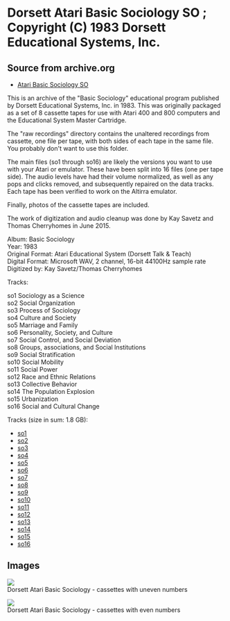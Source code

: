 # Dorsett Atari Basic Sociology SO ; Copyright (C) 1983 Dorsett Educational Systems, Inc.  
## Source from archive.org  
- [Atari Basic Sociology SO](https://archive.org/details/DorsettAtariBasicSociology)  
  
This is an archive of the "Basic Sociology" educational program published by Dorsett Educational Systems, Inc. in 1983. This was originally packaged as a set of 8 cassette tapes for use with Atari 400 and 800 computers and the Educational System Master Cartridge.  
  
The "raw recordings" directory contains the unaltered recordings from cassette, one file per tape, with both sides of each tape in the same file. You probably don't want to use this folder.  
  
The main files (so1 through so16) are likely the versions you want to use with your Atari or emulator. These have been split into 16 files (one per tape side). The audio levels have had their volume normalized, as well as any pops and clicks removed, and subsequently repaired on the data tracks. Each tape has been verified to work on the Altirra emulator.  
  
Finally, photos of the cassette tapes are included.  
  
The work of digitization and audio cleanup was done by Kay Savetz and Thomas Cherryhomes in June 2015.  
  
Album: Basic Sociology  
Year: 1983  
Original Format: Atari Educational System (Dorsett Talk & Teach)  
Digital Format: Microsoft WAV, 2 channel, 16-bit 44100Hz sample rate  
Digitized by: Kay Savetz/Thomas Cherryhomes  
  
Tracks:  
  
so1	Sociology as a Science  
so2	Social Organization  
so3	Process of Sociology  
so4	Culture and Society  
so5	Marriage and Family  
so6	Personality, Society, and Culture  
so7	Social Control, and Social Deviation  
so8	Groups, associations, and Social Institutions  
so9	Social Stratification  
so10	Social Mobility  
so11	Social Power  
so12	Race and Ethnic Relations  
so13	Collective Behavior  
so14	The Population Explosion  
so15	Urbanization  
so16	Social and Cultural Change  
  
Tracks (size in sum: 1.8 GB):  
  
- [so1](http://data.atariwiki.org/FLAC/Basic_Sociology/so1.flac)  
- [so2](http://data.atariwiki.org/FLAC/Basic_Sociology/so2.flac)  
- [so3](http://data.atariwiki.org/FLAC/Basic_Sociology/so3.flac)  
- [so4](http://data.atariwiki.org/FLAC/Basic_Sociology/so4.flac)  
- [so5](http://data.atariwiki.org/FLAC/Basic_Sociology/so5.flac)  
- [so6](http://data.atariwiki.org/FLAC/Basic_Sociology/so6.flac)  
- [so7](http://data.atariwiki.org/FLAC/Basic_Sociology/so7.flac)  
- [so8](http://data.atariwiki.org/FLAC/Basic_Sociology/so8.flac)  
- [so9](http://data.atariwiki.org/FLAC/Basic_Sociology/so9.flac)  
- [so10](http://data.atariwiki.org/FLAC/Basic_Sociology/so10.flac)  
- [so11](http://data.atariwiki.org/FLAC/Basic_Sociology/so11.flac)  
- [so12](http://data.atariwiki.org/FLAC/Basic_Sociology/so12.flac)  
- [so13](http://data.atariwiki.org/FLAC/Basic_Sociology/so13.flac)  
- [so14](http://data.atariwiki.org/FLAC/Basic_Sociology/so14.flac)  
- [so15](http://data.atariwiki.org/FLAC/Basic_Sociology/so15.flac)  
- [so16](http://data.atariwiki.org/FLAC/Basic_Sociology/so16.flac)  
## Images  
![](attachments/soA_.jpg)  
Dorsett Atari Basic Sociology - cassettes with uneven numbers  
  
![](attachments/soB_.jpg)  
Dorsett Atari Basic Sociology - cassettes with even numbers  
